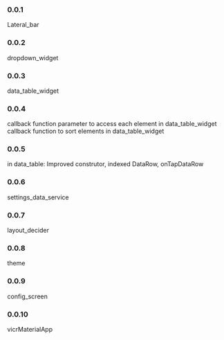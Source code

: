 ### 0.0.1
Lateral_bar

### 0.0.2
dropdown_widget


### 0.0.3
data_table_widget

### 0.0.4
callback function parameter to access each element in data_table_widget
callback function to sort elements in data_table_widget

### 0.0.5
in data_table:
Improved construtor, indexed DataRow, onTapDataRow

### 0.0.6
settings_data_service

### 0.0.7
layout_decider

### 0.0.8
theme

### 0.0.9
config_screen

### 0.0.10
vicrMaterialApp
